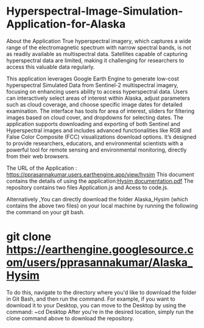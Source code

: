 # Hyperspectral-Image-Simulation-Application-for-Alaska
About the Application
True hyperspectral imagery, which captures a wide range of the electromagnetic spectrum with narrow spectral bands, is not as readily available as multispectral data. Satellites capable of capturing hyperspectral data are limited, making it challenging for researchers to access this valuable data regularly.

This application leverages Google Earth Engine to generate low-cost hyperspectral Simulated Data from Sentinel-2 multispectral imagery, focusing on enhancing users ability to access hyperspectral data. Users can interactively select areas of interest within Alaska, adjust parameters such as cloud coverage, and choose specific image dates for detailed examination. The interface has tools for area of interest, sliders for filtering images based on cloud cover, and dropdowns for selecting dates. The application supports downloading and exporting of both Sentinel and Hyperspectral images and includes advanced functionalities like RGB and False Color Composite (FCC) visualizations download options. It’s designed to provide researchers, educators, and environmental scientists with a powerful tool for remote sensing and environmental monitoring, directly from their web browsers.

The URL of the Application : https://pprasannakumar.users.earthengine.app/view/hysim
This document contains the details of using the application:[Hysim documentation.pdf](https://github.com/user-attachments/files/17289974/Hysim.documentation.pdf)
The repository contains two files Application.js and Acess to code.js.

Alternatively ,You can directly download the folder Alaska_Hysim (which contains the above two files) on your local machine by running the following the command on your git bash.
# git clone https://earthengine.googlesource.com/users/pprasannakumar/Alaska_Hysim 
To do this, navigate to the directory where you'd like to download the folder in Git Bash, and then run the command.
For example, if you want to download it to your Desktop, you can move to the Desktop by using the command:
~cd Desktop
After you're in the desired location, simply run the clone command above to download the repository.

